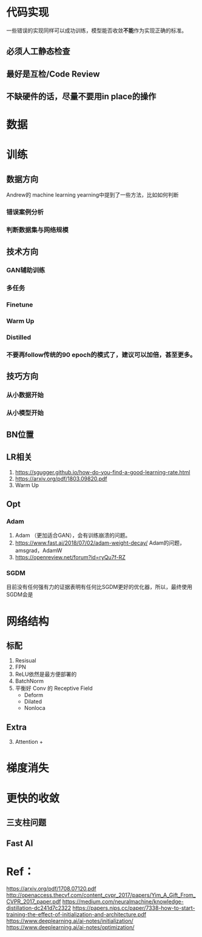 # 代码实现
一些错误的实现同样可以成功训练，模型能否收敛**不能**作为实现正确的标准。
## 必须人工静态检查
## 最好是互检/Code Review
## 不缺硬件的话，尽量不要用in place的操作

# 数据

# 训练

## 数据方向
Andrew的 machine learning yearning中提到了一些方法，比如如何判断
### 错误案例分析
### 判断数据集与网络规模



## 技术方向
### GAN辅助训练
### 多任务
### Finetune
### Warm Up
### Distilled
### 不要再follow传统的90 epoch的模式了，建议可以加倍，甚至更多。


## 技巧方向
### 从小数据开始
### 从小模型开始


## BN位置

## LR相关
1. https://sgugger.github.io/how-do-you-find-a-good-learning-rate.html
2. https://arxiv.org/pdf/1803.09820.pdf
3. Warm Up


## Opt
### Adam
1. Adam （更加适合GAN），会有训练崩溃的问题。
2. https://www.fast.ai/2018/07/02/adam-weight-decay/ Adam的问题， amsgrad，AdamW
3. https://openreview.net/forum?id=ryQu7f-RZ

### SGDM
目前没有任何强有力的证据表明有任何比SGDM更好的优化器，所以，最终使用SGDM会是

# 网络结构
## 标配
1. Resisual
2. FPN
3. ReLU依然是最方便部署的
4. BatchNorm
5. 平衡好 Conv 的 Receptive Field
   + Deform
   + Dilated
   + Nonloca
## Extra
3. Attention
   +   



# 梯度消失


# 更快的收敛
## 三支柱问题
## Fast AI


# Ref：

https://arxiv.org/pdf/1708.07120.pdf
http://openaccess.thecvf.com/content_cvpr_2017/papers/Yim_A_Gift_From_CVPR_2017_paper.pdf
https://medium.com/neuralmachine/knowledge-distillation-dc241d7c2322
https://papers.nips.cc/paper/7338-how-to-start-training-the-effect-of-initialization-and-architecture.pdf
https://www.deeplearning.ai/ai-notes/initialization/
https://www.deeplearning.ai/ai-notes/optimization/


